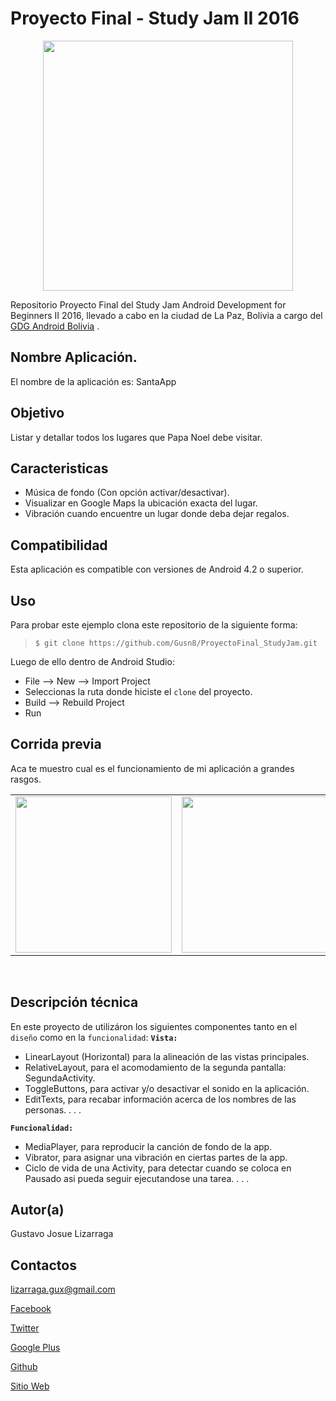 Proyecto Final - Study Jam II 2016
===
<div align="center">
    <center>
        <img src="http://developerstudyjams.com/images/masthead.png" width="400px"/>
    </center>
</div>

Repositorio Proyecto Final del Study Jam Android Development for Beginners II 2016, llevado a cabo en la ciudad de La Paz, Bolivia a cargo del <a target="_blank" href="http://www.gdg.androidbolivia.com">GDG Android Bolivia</a> .

Nombre Aplicación.
---
El nombre de la aplicación es: SantaApp

Objetivo
---
Listar y detallar todos los lugares que Papa Noel debe visitar.

Caracteristicas
---
* Música de fondo (Con opción activar/desactivar).
* Visualizar en Google Maps la ubicación exacta del lugar.
* Vibración cuando encuentre un lugar donde deba dejar regalos.

Compatibilidad
---
Esta aplicación es compatible con versiones de Android 4.2 o superior.

Uso
---------
Para probar este ejemplo clona este repositorio de la siguiente forma:
>
>     $ git clone https://github.com/Gusn8/ProyectoFinal_StudyJam.git

Luego de ello dentro de Android Studio:

* File --> New --> Import Project 
* Seleccionas la ruta donde hiciste el `clone` del proyecto.
* Build --> Rebuild Project
* Run 

Corrida previa
---
Aca te muestro cual es el funcionamiento de mi aplicación a grandes rasgos.
<div align="center">
    <center>
        <table border="0">
            <tr>
                <td><img src="https://github.com/Gusn8/StudyJam_II_CustomListViews/blob/master/img/captura.gif" width="250"></td>
                <td><img src="https://github.com/Gusn8/StudyJam_II_Animations/raw/master/img/corrida_02.gif" width="250"></td>
                <td><img src="https://github.com/Gusn8/StudyJam_II_Intents/raw/master/img/corrida_02.gif" width="250"></td>
            </tr>
        </table>
    </center>
</div>
<br>

Descripción técnica
---
En este proyecto de utilizáron los siguientes componentes tanto en el `diseño` como en la `funcionalidad`:
**`Vista:`**
* LinearLayout (Horizontal) para la alineación de las vistas principales.
* RelativeLayout, para el acomodamiento de la segunda pantalla: SegundaActivity.
* ToggleButtons, para activar y/o desactivar el sonido en la aplicación.
* EditTexts, para recabar información acerca de los nombres de las personas.
.
.
.

**`Funcionalidad:`**
* MediaPlayer, para reproducir la canción de fondo de la app.
* Vibrator, para asignar una vibración en ciertas partes de la app.
* Ciclo de vida de una Activity, para detectar cuando se coloca en Pausado asi pueda seguir ejecutandose una tarea.
.
.
.

Autor(a)
---
Gustavo Josue Lizarraga

Contactos
---
lizarraga.gux@gmail.com

[Facebook](https://www.facebook.com/Gusn8)

[Twitter](https://www.twitter.com/Gusn8_)

[Google Plus](https://www.plus.google.com/GustavoLizarraga)

[Github](https://www.github.com/Gusn8)

[Sitio Web](http://www.miramicodigo.com/)
